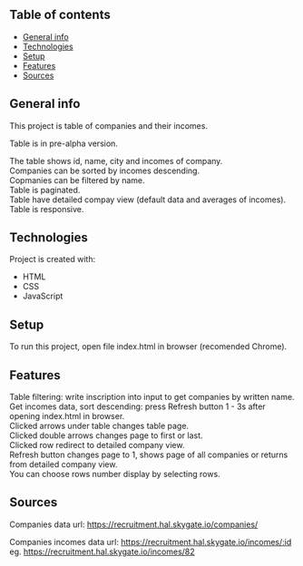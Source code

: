 ## Table of contents
* [General info](#general-info)
* [Technologies](#technologies)
* [Setup](#setup)
* [Features](#features)
* [Sources](#sources)

## General info
This project is table of companies and their incomes.

Table is in pre-alpha version.

The table shows id, name, city and incomes of company. <br/>
Companies can be sorted by incomes descending. <br/>
Copmanies can be filtered by name. <br/>
Table is paginated. <br/>
Table have detailed compay view (default data and averages of incomes). <br/>
Table is responsive.

## Technologies
Project is created with:
* HTML
* CSS
* JavaScript

## Setup
To run this project, open file index.html in browser (recomended Chrome).

## Features
Table filtering: write inscription into input to get companies by written name. <br/>
Get incomes data, sort descending: press Refresh button 1 - 3s after opening index.html in browser. <br/>
Clicked arrows under table changes table page. <br/>
Clicked double arrows changes page to first or last. <br/>
Clicked row redirect to detailed company view. <br/>
Refresh button changes page to 1, shows page of all companies or returns from detailed company view. <br/>
You can choose rows number display by selecting rows.

## Sources
Companies data url:
https://recruitment.hal.skygate.io/companies/

Companies incomes data url:
https://recruitment.hal.skygate.io/incomes/:id <br/>
eg. https://recruitment.hal.skygate.io/incomes/82